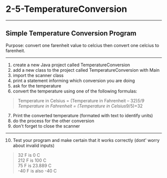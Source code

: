 # 2-5-TemperatureConversion
***
## Simple Temperature Conversion Program  
  
Purpose: convert one farenheit value to celcius then convert one celcius to farenheit.
***
1.  create a new Java project called TemperatureConversion
2.  add a new class to the project called TemperatureConversion with Main
3.  import the scanner class
4.  print a statement informing which conversion you are doing
5.  ask for the temperature
6.  convert the temperature using one of the following formulas:  
> Temperature in Celsius = (Temperature in Fahrenheit – 32)*5/9  
> Temperature in Fahrenheit = (Temperature in Celsius*9/5)+32  
7.  Print the converted temperature (formated with text to identify units)
8.  do the process for the other conversion
9.  don't forget to close the scanner
---
10. Test your program and make certain that it works correctly (dont' worry about invalid inputs)

> 32 F is 0 C  
> 212 F is 100 C  
> 75 F is 23.889 C  
> -40 F is also -40 C
